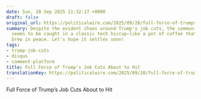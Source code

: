 ```yaml
---
date: Sun, 28 Sep 2025 11:32:17 +0000
draft: false
original_url: https://politicalwire.com/2025/09/28/full-force-of-trumps-job-cuts-about-to-hit/
summary: Despite the evident chaos around Trump's job cuts, the communication platform
  seems to be caught in a classic tech hiccup—like a pot of coffee that just can't
  brew in peace. Let's hope it settles soon!
tags:
- trump-job-cuts
- disqus
- comment-platform
title: Full Force of Trump’s Job Cuts About to Hit
translationKey: https://politicalwire.com/2025/09/28/full-force-of-trumps-job-cuts-about-to-hit/
---
```


Full Force of Trump’s Job Cuts About to Hit